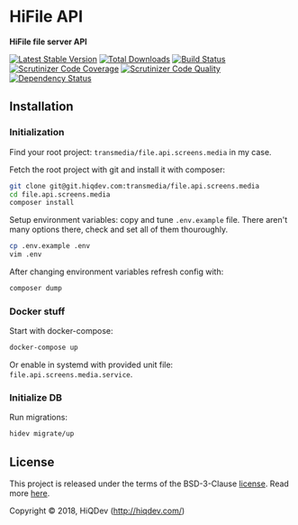 # HiFile API

**HiFile file server API**

[![Latest Stable Version](https://poser.pugx.org/hiqdev/hifile-api/v/stable)](https://packagist.org/packages/hiqdev/hifile-api)
[![Total Downloads](https://poser.pugx.org/hiqdev/hifile-api/downloads)](https://packagist.org/packages/hiqdev/hifile-api)
[![Build Status](https://img.shields.io/travis/hiqdev/hifile-api.svg)](https://travis-ci.org/hiqdev/hifile-api)
[![Scrutinizer Code Coverage](https://img.shields.io/scrutinizer/coverage/g/hiqdev/hifile-api.svg)](https://scrutinizer-ci.com/g/hiqdev/hifile-api/)
[![Scrutinizer Code Quality](https://img.shields.io/scrutinizer/g/hiqdev/hifile-api.svg)](https://scrutinizer-ci.com/g/hiqdev/hifile-api/)
[![Dependency Status](https://www.versioneye.com/php/hiqdev:hifile-api/dev-master/badge.svg)](https://www.versioneye.com/php/hiqdev:hifile-api/dev-master)

## Installation

### Initialization

Find your root project: `transmedia/file.api.screens.media` in my case.

Fetch the root project with git and install it with composer:

```sh
git clone git@git.hiqdev.com:transmedia/file.api.screens.media
cd file.api.screens.media
composer install
```

Setup environment variables: copy and tune `.env.example` file.
There aren't many options there, check and set all of them thouroughly.

```sh
cp .env.example .env
vim .env
```

After changing environment variables refresh config with:

```sh
composer dump
```

### Docker stuff

Start with docker-compose:

```sh
docker-compose up
```

Or enable in systemd with provided unit file: `file.api.screens.media.service`.

### Initialize DB

Run migrations:

```sh
hidev migrate/up
```

## License

This project is released under the terms of the BSD-3-Clause [license](LICENSE).
Read more [here](http://choosealicense.com/licenses/bsd-3-clause).

Copyright © 2018, HiQDev (http://hiqdev.com/)
